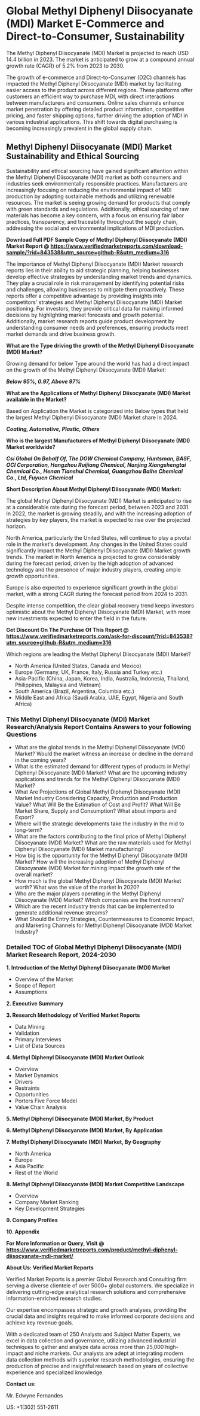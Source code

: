 <h1>Global Methyl Diphenyl Diisocyanate (MDI) Market E-Commerce and Direct-to-Consumer, Sustainability</h1><p class=""><p>The Methyl Diphenyl Diisocyanate (MDI) Market is projected to reach USD 14.4 billion in 2023. The market is anticipated to grow at a compound annual growth rate (CAGR) of 5.2% from 2023 to 2030.</p><p>The growth of e-commerce and Direct-to-Consumer (D2C) channels has impacted the Methyl Diphenyl Diisocyanate (MDI) market by facilitating easier access to the product across different regions. These platforms offer customers an efficient way to purchase MDI, with direct interactions between manufacturers and consumers. Online sales channels enhance market penetration by offering detailed product information, competitive pricing, and faster shipping options, further driving the adoption of MDI in various industrial applications. This shift towards digital purchasing is becoming increasingly prevalent in the global supply chain.</p><h2>Methyl Diphenyl Diisocyanate (MDI) Market Sustainability and Ethical Sourcing</h2><p>Sustainability and ethical sourcing have gained significant attention within the Methyl Diphenyl Diisocyanate (MDI) market as both consumers and industries seek environmentally responsible practices. Manufacturers are increasingly focusing on reducing the environmental impact of MDI production by adopting sustainable methods and utilizing renewable resources. The market is seeing growing demand for products that comply with green standards and regulations. Additionally, ethical sourcing of raw materials has become a key concern, with a focus on ensuring fair labor practices, transparency, and traceability throughout the supply chain, addressing the social and environmental implications of MDI production.</p></p><p class=""><strong>Download Full PDF Sample Copy of Methyl Diphenyl Diisocyanate (MDI) Market Report @ <a href="https://www.verifiedmarketreports.com/download-sample/?rid=843538&utm_source=github-R&utm_medium=316" target="_blank">https://www.verifiedmarketreports.com/download-sample/?rid=843538&utm_source=github-R&utm_medium=316</a></strong></p><p>The importance of&nbsp;Methyl Diphenyl Diisocyanate (MDI) Market research reports lies in their ability to aid strategic planning, helping businesses develop effective strategies by understanding market trends and dynamics. They play a crucial role in risk management by identifying potential risks and challenges, allowing businesses to mitigate them proactively. These reports offer a competitive advantage by providing insights into competitors' strategies and Methyl Diphenyl Diisocyanate (MDI) Market positioning. For investors, they provide critical data for making informed decisions by highlighting market forecasts and growth potential. Additionally, market research reports guide product development by understanding consumer needs and preferences, ensuring products meet market demands and drive business growth.</p><p><strong>What are the&nbsp;Type driving the growth of the Methyl Diphenyl Diisocyanate (MDI) Market?</strong></p><p id="" class="">Growing demand for below Type around the world has had a direct impact on the growth of the Methyl Diphenyl Diisocyanate (MDI) Market:</p><p class=""><em><strong>Below 95%, 0.97, Above 97%</strong></em></p><p class=""><strong>What are the&nbsp;Applications&nbsp;of Methyl Diphenyl Diisocyanate (MDI) Market available in the Market?</strong></p><p id="" class="">Based on Application the Market is categorized into Below types that held the largest Methyl Diphenyl Diisocyanate (MDI) Market share In 2024.</p><p class=""><em><strong>Coating, Automotive, Plastic, Others</strong></em></p><p class=""><strong>Who is the largest Manufacturers of Methyl Diphenyl Diisocyanate (MDI) Market worldwide?</strong></p><p><em><strong>Csi Global On Behalf Of, The DOW Chemical Company, Huntsman, BASF, OCI Corporation, Hangzhou Ruijiang Chemical, Nanjing Xiangshengtai Chemical Co., Henan Tianshui Chemical, Guangzhou Baihe Chemical Co., Ltd, Fuyuen Chemical</strong></em></p><p id="" class=""><strong>Short Description About Methyl Diphenyl Diisocyanate (MDI) Market:</strong></p><p>The global Methyl Diphenyl Diisocyanate (MDI) Market is anticipated to rise at a considerable rate during the forecast period, between 2023 and 2031. In 2022, the market is growing steadily, and with the increasing adoption of strategies by key players, the market is expected to rise over the projected horizon.</p><p>North America, particularly the United States, will continue to play a pivotal role in the market's development. Any changes in the United States could significantly impact the Methyl Diphenyl Diisocyanate (MDI) Market growth trends. The market in North America is projected to grow considerably during the forecast period, driven by the high adoption of advanced technology and the presence of major industry players, creating ample growth opportunities.</p><p>Europe is also expected to experience significant growth in the global market, with a strong CAGR during the forecast period from 2024 to 2031.</p><p>Despite intense competition, the clear global recovery trend keeps investors optimistic about the Methyl Diphenyl Diisocyanate (MDI) Market, with more new investments expected to enter the field in the future.</p><p id="" class=""><strong>Get Discount On The Purchase Of This Report @ <a href="https://www.verifiedmarketreports.com/ask-for-discount/?rid=843538?utm_source=github-R&utm_medium=316" target="_blank">https://www.verifiedmarketreports.com/ask-for-discount/?rid=843538?utm_source=github-R&utm_medium=316</a></strong></p><p class="">Which regions are leading the Methyl Diphenyl Diisocyanate (MDI) Market?</p><ul><li>North America (United States, Canada and Mexico)</li><li>Europe (Germany, UK, France, Italy, Russia and Turkey etc.)</li><li>Asia-Pacific (China, Japan, Korea, India, Australia, Indonesia, Thailand, Philippines, Malaysia and Vietnam)</li><li>South America (Brazil, Argentina, Columbia etc.)</li><li>Middle East and Africa (Saudi Arabia, UAE, Egypt, Nigeria and South Africa)</li></ul><h3 id="" class="">This Methyl Diphenyl Diisocyanate (MDI) Market Research/Analysis Report Contains Answers to your following Questions</h3><ul><li>What are the global trends in the Methyl Diphenyl Diisocyanate (MDI) Market? Would the market witness an increase or decline in the demand in the coming years?</li><li>What is the estimated demand for different types of products in Methyl Diphenyl Diisocyanate (MDI) Market? What are the upcoming industry applications and trends for the Methyl Diphenyl Diisocyanate (MDI) Market?</li><li>What Are Projections of Global Methyl Diphenyl Diisocyanate (MDI) Market Industry Considering Capacity, Production and Production Value? What Will Be the Estimation of Cost and Profit? What Will Be Market Share, Supply and Consumption? What about imports and Export?</li><li>Where will the strategic developments take the industry in the mid to long-term?</li><li>What are the factors contributing to the final price of Methyl Diphenyl Diisocyanate (MDI) Market? What are the raw materials used for Methyl Diphenyl Diisocyanate (MDI) Market manufacturing?</li><li>How big is the opportunity for the Methyl Diphenyl Diisocyanate (MDI) Market? How will the increasing adoption of Methyl Diphenyl Diisocyanate (MDI) Market for mining impact the growth rate of the overall market?</li><li>How much is the global Methyl Diphenyl Diisocyanate (MDI) Market worth? What was the value of the market In 2020?</li><li>Who are the major players operating in the Methyl Diphenyl Diisocyanate (MDI) Market? Which companies are the front runners?</li><li>Which are the recent industry trends that can be implemented to generate additional revenue streams?</li><li>What Should Be Entry Strategies, Countermeasures to Economic Impact, and Marketing Channels for Methyl Diphenyl Diisocyanate (MDI) Market Industry?</li></ul><h3 id="" class="">Detailed TOC of Global Methyl Diphenyl Diisocyanate (MDI) Market Research Report, 2024-2030</h3><p id="" class=""><strong>1. Introduction of the Methyl Diphenyl Diisocyanate (MDI) Market</strong></p><ul><li>Overview of the Market</li><li>Scope of Report</li><li>Assumptions</li></ul><p id="" class=""><strong>2. Executive Summary</strong></p><p id="" class=""><strong>3. Research Methodology of Verified Market Reports</strong></p><ul><li>Data Mining</li><li>Validation</li><li>Primary Interviews</li><li>List of Data Sources</li></ul><p id="" class=""><strong>4. Methyl Diphenyl Diisocyanate (MDI) Market Outlook</strong></p><ul><li>Overview</li><li>Market Dynamics</li><li>Drivers</li><li>Restraints</li><li>Opportunities</li><li>Porters Five Force Model</li><li>Value Chain Analysis</li></ul><p id="" class=""><strong>5. Methyl Diphenyl Diisocyanate (MDI) Market, By Product</strong></p><p id="" class=""><strong>6. Methyl Diphenyl Diisocyanate (MDI) Market, By Application</strong></p><p id="" class=""><strong>7. Methyl Diphenyl Diisocyanate (MDI) Market, By Geography</strong></p><ul><li>North America</li><li>Europe</li><li>Asia Pacific</li><li>Rest of the World</li></ul><p id="" class=""><strong>8. Methyl Diphenyl Diisocyanate (MDI) Market Competitive Landscape</strong></p><ul><li>Overview</li><li>Company Market Ranking</li><li>Key Development Strategies</li></ul><p id="" class=""><strong>9. Company Profiles</strong></p><p id="" class=""><strong>10. Appendix</strong></p><p id="" class=""><strong>For More Information or Query, Visit @ <a href="https://www.verifiedmarketreports.com/product/methyl-diphenyl-diisocyanate-mdi-market/" target="_blank">https://www.verifiedmarketreports.com/product/methyl-diphenyl-diisocyanate-mdi-market/</a></strong></p><p id="" class=""><strong>About Us: Verified Market Reports</strong></p><p id="" class="">Verified Market Reports is a premier Global Research and Consulting firm serving a diverse clientele of over 5000+ global customers. We specialize in delivering cutting-edge analytical research solutions and comprehensive information-enriched research studies.</p><p id="" class="">Our expertise encompasses strategic and growth analyses, providing the crucial data and insights required to make informed corporate decisions and achieve key revenue goals.</p><p id="" class="">With a dedicated team of 250 Analysts and Subject Matter Experts, we excel in data collection and governance, utilizing advanced industrial techniques to gather and analyze data across more than 25,000 high-impact and niche markets. Our analysts are adept at integrating modern data collection methods with superior research methodologies, ensuring the production of precise and insightful research based on years of collective experience and specialized knowledge.</p><p id="" class=""><strong>Contact us:</strong></p><p id="" class="">Mr. Edwyne Fernandes</p><p id="" class="">US: +1(302) 551-2611</p>